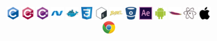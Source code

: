 <p align="center">
  <img src="../icons/c/c-original.svg" alt="c" width="30" height="30" />
  <img src="../icons/cplusplus/cplusplus-original.svg" alt="cpp" width="30" height="30" />
  <img src="../icons/csharp/csharp-original.svg" alt="c" width="30" height="30" />
  <img src="../icons/dot-net/dot-net-original.svg" alt="c" width="30" height="30" />
  <img src="../icons/docker/docker-original.svg" alt="c" width="30" height="30" />
  <img src="../icons/css3/css3-original.svg" alt="c" width="30" height="30" />
  <img src="../icons/bash/bash-original.svg" alt="c" width="30" height="30" />
  <img src="../icons/babel/babel-original.svg" alt="c" width="30" height="30" />
  <img src="../icons/bitbucket/bitbucket-original.svg" alt="c" width="30" height="30" />
  <img src="../icons/aftereffects/aftereffects-original.svg" alt="c" width="30" height="30" />
  <img src="../icons/android/android-original.svg" alt="c" width="30" height="30" />
  <img src="../icons/apache/apache-original.svg" alt="c" width="30" height="30" />
  <img src="../icons/atom/atom-original.svg" alt="c" width="30" height="30" />
  <img src="../icons/apple/apple-original.svg" alt="c" width="30" height="30" />
  <img src="../icons/chrome/chrome-original.svg" alt="c" width="30" height="30" />
</p>
